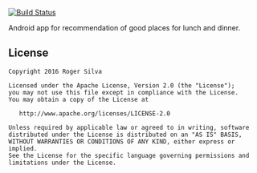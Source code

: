 [![Build Status](https://www.bitrise.io/app/c0a9328593ff9132.svg?token=6pmuI-alGKopDs5CLdVAqg&branch=master)](https://www.bitrise.io/app/c0a9328593ff9132)

Android app for recommendation of good places for lunch and dinner.

License
-------

    Copyright 2016 Roger Silva

    Licensed under the Apache License, Version 2.0 (the "License");
    you may not use this file except in compliance with the License.
    You may obtain a copy of the License at

       http://www.apache.org/licenses/LICENSE-2.0

    Unless required by applicable law or agreed to in writing, software
    distributed under the License is distributed on an "AS IS" BASIS,
    WITHOUT WARRANTIES OR CONDITIONS OF ANY KIND, either express or implied.
    See the License for the specific language governing permissions and
    limitations under the License.